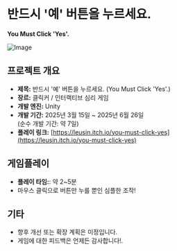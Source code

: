# 반드시 '예' 버튼을 누르세요.  
**You Must Click 'Yes'.**

![Image](https://github.com/user-attachments/assets/38ab3ce7-58b2-4fae-8da3-a48b2eb68455)

## 프로젝트 개요

- **제목:** 반드시 '예' 버튼을 누르세요. (You Must Click 'Yes'.)
- **장르:** 클릭커 / 인터랙티브 심리 게임
- **개발 엔진:** Unity
- **개발 기간:** 2025년 3월 15일 ~ 2025년 6월 26일  
  (순수 개발 기간: 약 7일)
- **플레이 링크:** [https://leusin.itch.io/you-must-click-yes](https://leusin.itch.io/you-must-click-yes)

## 게임플레이

- **플레이 타임:**: 약 2~5분
- 마우스 클릭으로 버튼만 누를 뿐인 심플한 조작!

## 기타

- 향후 개선 또는 확장 계획은 미정입니다.
- 게임에 대한 피드백은 언제든 감사합니다!.
